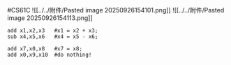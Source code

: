 #CS61C 
![[../../附件/Pasted image 20250926154101.png]]
![[../../附件/Pasted image 20250926154113.png]]

```
add x1,x2,x3   #x1 = x2 + x3;
sub x4,x5,x6   #x4 = x5 - x6;

add x7,x0,x8   #x7 = x8;
add x0,x9,x10  #do nothing!
```
